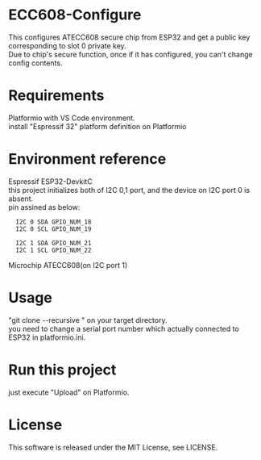 # ECC608-Configure

This configures ATECC608 secure chip from ESP32 and get a public key corresponding to slot 0 private key.  
Due to chip's secure function, once if it has configured, you can't change config contents.

# Requirements

  Platformio with VS Code environment.  
  install "Espressif 32" platform definition on Platformio

# Environment reference
  
  Espressif ESP32-DevkitC  
  this project initializes both of I2C 0,1 port, and the device on I2C port 0 is absent.  
  pin assined as below:  


      I2C 0 SDA GPIO_NUM_18
      I2C 0 SCL GPIO_NUM_19

      I2C 1 SDA GPIO_NUM_21
      I2C 1 SCL GPIO_NUM_22
          
  Microchip ATECC608(on I2C port 1)  

# Usage

"git clone --recursive <this pages URL>" on your target directory.  
you need to change a serial port number which actually connected to ESP32 in platformio.ini.

# Run this project

just execute "Upload" on Platformio.   

# License

This software is released under the MIT License, see LICENSE.
